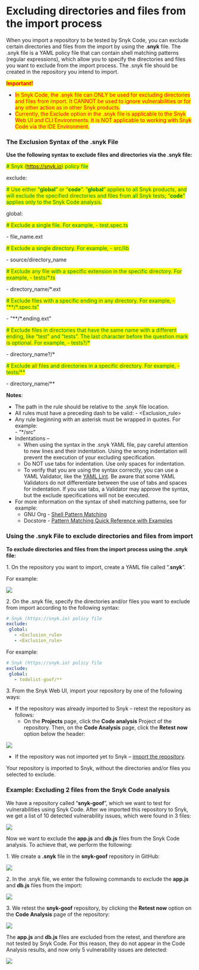 # Excluding directories and files from the import process

When you import a repository to be tested by Snyk Code, you can exclude certain directories and files from the import by using the .**snyk** file. The .snyk file is a YAML policy file that can contain shell matching patterns (regular expressions), which allow you to specify the directories and files you want to exclude from the import process. The .snyk file should be created in the repository you intend to import.

<mark style="color:red;">**Important!**</mark>

* <mark style="color:red;">In Snyk Code, the .snyk file can ONLY be used for excluding directories and files from import. It CANNOT be used to ignore vulnerabilities or for any other action as in other Snyk products.</mark>
* <mark style="color:red;">Currently, the Exclude option in the .snyk file is applicable to the Snyk Web UI and CLI Environments. It is NOT applicable to working with Snyk Code via the IDE Environment.</mark>

### **The Exclusion Syntax of the .snyk File**

**Use the following syntax to exclude files and directories via the .snyk file:**

<mark style="color:green;"># Snyk (https://snyk.io) policy file</mark>

exclude:

<mark style="color:green;"># Use either “</mark><mark style="color:green;">**global**</mark><mark style="color:green;">” or “</mark><mark style="color:green;">**code**</mark><mark style="color:green;">”. “</mark><mark style="color:green;">**global**</mark><mark style="color:green;">” applies to all Snyk products, and will exclude the specified directories and files from all Snyk tests; “</mark><mark style="color:green;">**code**</mark><mark style="color:green;">” applies only to the Snyk Code analysis.</mark>

global:

<mark style="color:green;"># Exclude a single file. For example, - test.spec.ts</mark>

\- file\_name.ext

<mark style="color:green;"># Exclude a single directory. For example, - src/lib</mark>

\- source/directory\_name

<mark style="color:green;"># Exclude any file with a specific extension in the specific directory. For example, - tests/\*.ts</mark>

\- directory\_name/\*.ext

<mark style="color:green;"># Exclude files with a specific ending in any directory. For example, - “\*\*/\*.spec.ts”</mark>

\- "\*\*/\*.ending.ext"

<mark style="color:green;"># Exclude files in directories that have the same name with a different ending, like “test” and “tests”. The last character before the question mark is optional. For example, - tests?/\*</mark>

\- directory\_name?/\*

<mark style="color:green;"># Exclude all files and directories in a specific directory. For example, - tests/\*\*</mark>

\- directory\_name/\*\*

**Notes**:

* The path in the rule should be relative to the .snyk file location.
* All rules must have a preceding dash to be valid: - \<Exclusion\_rule>
* Any rule beginning with an asterisk must be wrapped in quotes. For example:\
  \- ”\*/src”
* Indentations –
  * When using the syntax in the .snyk YAML file, pay careful attention to new lines and their indentation. Using the wrong indentation will prevent the execution of your excluding specification.
  * Do NOT use tabs for indentation. Use only spaces for indentation.
  * To verify that you are using the syntax correctly, you can use a YAML Validator, like the [YAML Lint](http://www.yamllint.com/). Be aware that some YAML Validators do not differentiate between the use of tabs and spaces for indentation. If you use tabs, a Validator may approve the syntax, but the exclude specifications will not be executed.&#x20;
* For more information on the syntax of shell matching patterns, see for example:
  * GNU Org - [Shell Pattern Matching](https://www.gnu.org/software/findutils/manual/html\_node/find\_html/Shell-Pattern-Matching.html)
  * Docstore - [Pattern Matching Quick Reference with Examples](https://docstore.mik.ua/orelly/unix/upt/ch26\_10.htm)

### **Using the .snyk File to exclude directories and files from import**

**To exclude directories and files from the import process using the .snyk file:**

1\. On the repository you want to import, create a YAML file called “.**snyk**”.

For example:

![](<../../../../../.gitbook/assets/Snyk Code - Exlude from Import - .snyk file creation - 2.png>)

2\. On the .snyk file, specify the directories and/or files you want to exclude from import according to the following syntax:

```yaml
# Snyk (https://snyk.io) policy file
exclude:
 global:
   - <Exclusion_rule>
   - <Exclusion_rule>
```

For example:

```yaml
# Snyk (https://snyk.io) policy file
exclude:
 global:
   - todolist-goof/** 
```

3\. From the Snyk Web UI, import your repository by one of the following ways:

* If the repository was already imported to Snyk – retest the repository as follows:
  * On the **Projects** page, click the **Code analysis** Project of the repository. Then, on the **Code Analysis** page, click the **Retest now** option below the header:

![](<../../../../../.gitbook/assets/Snyk Code - Exlude from Import - Retest option.png>)

* If the repository was not imported yet to Snyk – [import the repository](importing-additional-repositories-to-snyk.md).

Your repository is imported to Snyk, without the directories and/or files you selected to exclude.



### **Example**: **Excluding 2 files from the Snyk Code analysis**

We have a repository called “**snyk-goof**”, which we want to test for vulnerabilities using Snyk Code. After we imported this repository to Snyk, we get a list of 10 detected vulnerability issues, which were found in 3 files:

![](<../../../../../.gitbook/assets/Snyk Code - Exlude from Import - Example - Before Exclude.png>)

Now we want to exclude the **app.js** and **db.js** files from the Snyk Code analysis. To achieve that, we perform the following:

1\. We create a **.snyk** file in the **snyk-goof** repository in GitHub:

![](<../../../../../.gitbook/assets/Snyk Code - Exlude from Import - Example - .snyk file creation.png>)

2\. In the .snyk file, we enter the following commands to exclude the **app.js** and **db.js** files from the import:

![](<../../../../../.gitbook/assets/Snyk Code - Exlude from Import - Example - Command.png>)

3\. We retest the **snyk-goof** repository, by clicking the **Retest now** option on the **Code Analysis** page of the repository:

![](<../../../../../.gitbook/assets/Snyk Code - Exlude from Import - Example - Retest option.png>)

The **app.js** and **db.js** files are excluded from the retest, and therefore are not tested by Snyk Code. For this reason, they do not appear in the Code Analysis results, and now only 5 vulnerability issues are detected:

![](<../../../../../.gitbook/assets/Snyk Code - Exlude from Import - Example - Results.png>)

